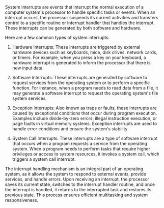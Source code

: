 System interrupts are events that interrupt the normal execution of a computer system's processor to handle specific tasks or events. When an interrupt occurs, the processor suspends its current activities and transfers control to a specific routine or interrupt handler that handles the interrupt. These interrupts can be generated by both software and hardware.

Here are a few common types of system interrupts:

1. Hardware Interrupts: These interrupts are triggered by external hardware devices such as keyboards, mice, disk drives, network cards, or timers. For example, when you press a key on your keyboard, a hardware interrupt is generated to inform the processor that there is new input data.
2. Software Interrupts: These interrupts are generated by software to request services from the operating system or to perform a specific function. For instance, when a program needs to read data from a file, it may generate a software interrupt to request the operating system's file system services.

3. Exception Interrupts: Also known as traps or faults, these interrupts are caused by exceptional conditions that occur during program execution. Examples include divide-by-zero errors, illegal instruction execution, or page faults in virtual memory systems. Exception interrupts are used to handle error conditions and ensure the system's stability.

4. System Call Interrupts: These interrupts are a type of software interrupt that occurs when a program requests a service from the operating system. When a program needs to perform tasks that require higher privileges or access to system resources, it invokes a system call, which triggers a system call interrupt.

The interrupt handling mechanism is an integral part of an operating system, as it allows the system to respond to external events, provide services, and handle errors. Upon receiving an interrupt, the processor saves its current state, switches to the interrupt handler routine, and once the interrupt is handled, it returns to the interrupted task and restores its previous state. This process ensures efficient multitasking and system responsiveness.
